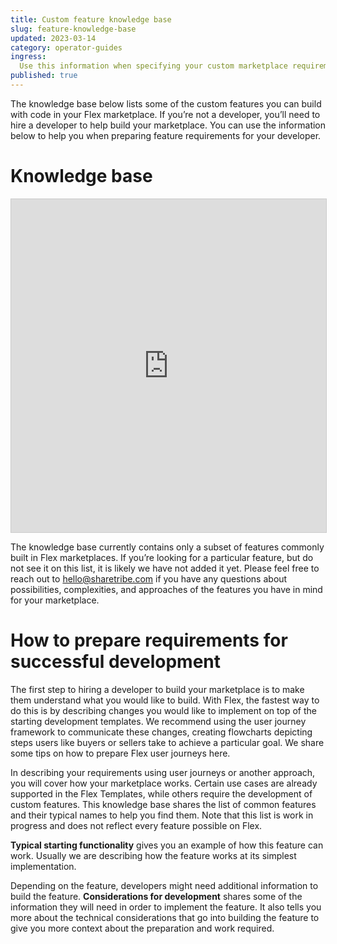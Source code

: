 ```yaml
---
title: Custom feature knowledge base
slug: feature-knowledge-base
updated: 2023-03-14
category: operator-guides
ingress:
  Use this information when specifying your custom marketplace requirements.
published: true
---
```


The knowledge base below lists some of the custom features you can build with code in your Flex marketplace. If you’re not a developer, you’ll need to hire a developer to help build your marketplace. You can use the information below to help you when preparing feature requirements for your developer.

# Knowledge base
<iframe class="airtable-embed" src="https://airtable.com/embed/shreAe4r7NNicveJ3?backgroundColor=purple&layout=card&viewControls=on" frameborder="0" onmousewheel="" width="100%" height="533" style="background: transparent; border: 1px solid #ccc;">

</iframe>

<info>

The knowledge base currently contains only a subset of features commonly built in Flex marketplaces. If you’re looking for a particular feature, but do not see it on this list, it is likely we have not added it yet. Please feel free to reach out to hello@sharetribe.com if you have any questions about possibilities, complexities, and approaches of the features you have in mind for your marketplace.


</info>

# How to prepare requirements for successful development 

The first step to hiring a developer to build your marketplace is to make them understand what you would like to build. With Flex, the fastest way to do this is by describing changes you would like to implement on top of the starting development templates. We recommend using the user journey framework to communicate these changes, creating flowcharts depicting steps users like buyers or sellers take to achieve a particular goal. We share some tips on how to prepare Flex user journeys here.

In describing your requirements using user journeys or another approach, you will cover how your marketplace works. Certain use cases are already supported in the Flex Templates, while others require the development of custom features. This knowledge base shares the list of common features and their typical names to help you find them. Note that this list is work in progress and does not reflect every feature possible on Flex.

**Typical starting functionality** gives you an example of how this feature can work. Usually we are describing how the feature works at its simplest implementation. 

Depending on the feature, developers might need additional information to build the feature. **Considerations for development** shares some of the information they will need in order to implement the feature. It also tells you more about the technical considerations that go into building the feature to give you more context about the preparation and work required. 
